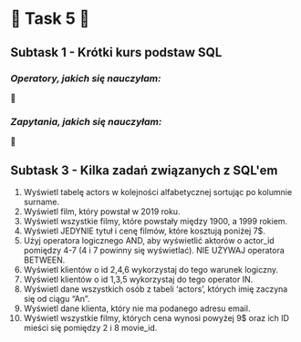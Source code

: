 # 🚀 **Task 5** 🚀

## **Subtask 1 - Krótki kurs podstaw SQL**

### *Operatory, jakich się nauczyłam:*

:pushpin: 

### *Zapytania, jakich się nauczyłam:*
:pushpin: 

## **Subtask 3 - Kilka zadań związanych z SQL'em**
1. Wyświetl tabelę actors w kolejności alfabetycznej sortując po kolumnie surname.
2. Wyświetl film, który powstał w 2019 roku.
3. Wyświetl wszystkie filmy, które powstały między 1900, a 1999 rokiem.
4. Wyświetl JEDYNIE tytuł i cenę filmów, które kosztują poniżej 7$.
5. Użyj operatora logicznego AND, aby wyświetlić aktorów o actor_id pomiędzy 4-7 (4 i 7 powinny się wyświetlać). NIE UŻYWAJ operatora BETWEEN.
6. Wyświetl klientów o id 2,4,6 wykorzystaj do tego warunek logiczny.
7. Wyświetl klientów o id 1,3,5 wykorzystaj do tego operator IN.
8. Wyświetl dane wszystkich osób z tabeli ‘actors’, których imię zaczyna się od ciągu “An”.
9. Wyświetl dane klienta, który nie ma podanego adresu email.
10. Wyświetl wszystkie filmy, których cena wynosi powyżej 9$ oraz ich ID mieści się pomiędzy 2 i 8 movie_id.




